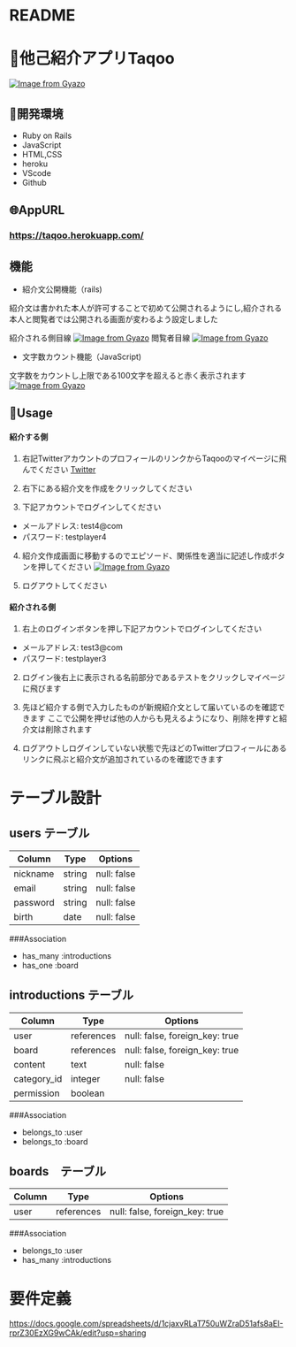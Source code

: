 # README

# :information_desk_person:他己紹介アプリTaqoo

[![Image from Gyazo](https://i.gyazo.com/3f802e8c3f6e2979c1b50b2a31613177.gif)](https://gyazo.com/3f802e8c3f6e2979c1b50b2a31613177)

## :file_folder:開発環境
<ul>
 <li>Ruby on Rails</li>
 <li>JavaScript</li>
 <li>HTML,CSS</li>
 <li>heroku</li>
 <li>VScode</li>
 <li>Github</li>
</ul>

## :globe_with_meridians:AppURL
### https://taqoo.herokuapp.com/

## 機能

 
 * 紹介文公開機能（rails)
 
 紹介文は書かれた本人が許可することで初めて公開されるようにし,紹介される本人と閲覧者では公開される画面が変わるよう設定しました
 
 紹介される側目線
  [![Image from Gyazo](https://i.gyazo.com/ccdc11a0d1ccf0032ef02ccabbdf967a.png)](https://gyazo.com/ccdc11a0d1ccf0032ef02ccabbdf967a) 
 閲覧者目線
  [![Image from Gyazo](https://i.gyazo.com/f770e63f79907cb3a1068426e8277b16.png)](https://gyazo.com/f770e63f79907cb3a1068426e8277b16)
 
 * 文字数カウント機能（JavaScript)
 
 文字数をカウントし上限である100文字を超えると赤く表示されます
  [![Image from Gyazo](https://i.gyazo.com/f53fa4b7db195db21a5488c430fe3d11.gif)](https://gyazo.com/f53fa4b7db195db21a5488c430fe3d11)
  
## :memo:Usage

#### 紹介する側
 1. 右記TwitterアカウントのプロフィールのリンクからTaqooのマイページに飛んでください
 [Twitter](https://twitter.com/test49743817/status/1314156123251826688?s=21)
 
 2. 右下にある紹介文を作成をクリックしてください
 
 3. 下記アカウントでログインしてください
 <ul>
  <li>メールアドレス: test4@com</li>
  <li>パスワード: testplayer4</li>
 </ul>
 
 4. 紹介文作成画面に移動するのでエピソード、関係性を適当に記述し作成ボタンを押してください
  [![Image from Gyazo](https://i.gyazo.com/8e8f6e7833acb45ac87e9425ffa60bc7.gif)](https://gyazo.com/8e8f6e7833acb45ac87e9425ffa60bc7)
 
 5. ログアウトしてください
 
 #### 紹介される側
1. 右上のログインボタンを押し下記アカウントでログインしてください
 <ul>
  <li>メールアドレス: test3@com</li>
  <li>パスワード: testplayer3</li>
 </ul>
 
 2. ログイン後右上に表示される名前部分であるテストをクリックしマイページに飛びます
 
 3. 先ほど紹介する側で入力したものが新規紹介文として届いているのを確認できます
    ここで公開を押せば他の人からも見えるようになり、削除を押すと紹介文は削除されます
 
 4. ログアウトしログインしていない状態で先ほどのTwitterプロフィールにあるリンクに飛ぶと紹介文が追加されているのを確認できます


# テーブル設計
 
## users テーブル

| Column        | Type | Options   |
|---------------|------|-----------|
| nickname      |string|null: false|
| email         |string|null: false|
| password      |string|null: false|
| birth         |date  |null: false|


###Association
- has_many :introductions
- has_one :board

## introductions テーブル

| Column     | Type   |  Options   |
|------------|--------|------------|
| user       |references|null: false, foreign_key: true |
| board      |references|null: false, foreign_key: true |
| content    |text    | null: false|
| category_id   |integer | null: false|
| permission  |boolean | 


###Association
- belongs_to :user
- belongs_to :board


## boards　テーブル

| Column     | Type    |   Options    |
|------------|---------|--------------|
| user       |references|null: false, foreign_key: true  |

###Association
- belongs_to :user
- has_many :introductions

# 要件定義
https://docs.google.com/spreadsheets/d/1cjaxvRLaT750uWZraD51afs8aEI-rprZ30EzXG9wCAk/edit?usp=sharing
